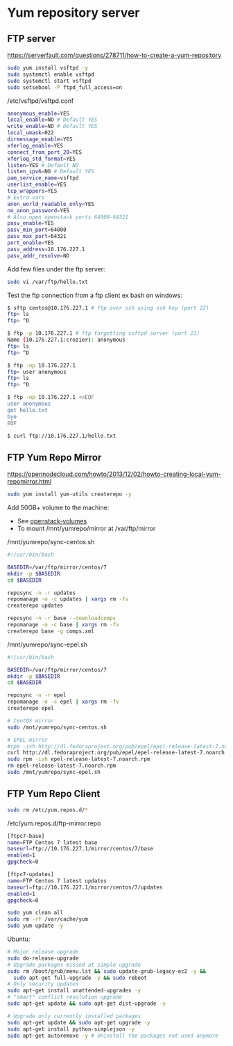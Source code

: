 # Yum repository server

## FTP server

https://serverfault.com/questions/278711/how-to-create-a-yum-repository

```bash
sudo yum install vsftpd -y
sudo systemctl enable vsftpd
sudo systemctl start vsftpd
sudo setsebool -P ftpd_full_access=on
```

/etc/vsftpd/vsftpd.conf
```bash
anonymous_enable=YES
local_enable=NO # Default YES
write_enable=NO # Default YES
local_umask=022
dirmessage_enable=YES
xferlog_enable=YES
connect_from_port_20=YES
xferlog_std_format=YES
listen=YES # Default NO
listen_ipv6=NO # Default YES
pam_service_name=vsftpd
userlist_enable=YES
tcp_wrappers=YES
# Extra vars
anon_world_readable_only=YES
no_anon_password=YES
# Also open openstack ports 64000-64321
pasv_enable=YES
pasv_min_port=64000
pasv_max_port=64321
port_enable=YES
pasv_address=10.176.227.1
pasv_addr_resolve=NO
```

Add few files under the ftp server:
```bash
sudo vi /var/ftp/hello.txt
```

Test the ftp connection from a ftp client ex bash on windows:
```bash
$ sftp centos@10.176.227.1 # ftp over ssh using ssh key (port 22)
ftp> ls
ftp> ^D

$ ftp -p 10.176.227.1 # ftp targetting vsftpd server (port 21)
Name (10.176.227.1:crozier): anonymous
ftp> ls
ftp> ^D

$ ftp -np 10.176.227.1
ftp> user anonymous
ftp> ls
ftp> ^D

$ ftp -np 10.176.227.1 <<EOF
user anonymous
get hello.txt
bye
EOF

$ curl ftp://10.176.227.1/hello.txt
```

## FTP Yum Repo Mirror

https://opennodecloud.com/howto/2013/12/02/howto-creating-local-yum-repomirror.html
```bash
sudo yum install yum-utils createrepo -y
```

Add 50GB+ volume to the machine:
- See [openstack-volumes](../clouds/openstack/openstack-volumes.md)
- To mount /mnt/yumrepo/mirror at /var/ftp/mirror

/mnt/yumrepo/sync-centos.sh
```bash
#!/usr/bin/bash

BASEDIR=/var/ftp/mirror/centos/7
mkdir -p $BASEDIR
cd $BASEDIR

reposync -n -r updates
repomanage -o -c updates | xargs rm -fv
createrepo updates

reposync -n -r base --downloadcomps
repomanage -o -c base | xargs rm -fv
createrepo base -g comps.xml
```

/mnt/yumrepo/sync-epel.sh
```bash
#!/usr/bin/bash

BASEDIR=/var/ftp/mirror/centos/7
mkdir -p $BASEDIR
cd $BASEDIR

reposync -n -r epel
repomanage -o -c epel | xargs rm -fv
createrepo epel
```

```bash
# CentOS mirror
sudo /mnt/yumrepo/sync-centos.sh

# EPEL mirror
#rpm -ivh http://dl.fedoraproject.org/pub/epel/epel-release-latest-7.noarch.rpm
curl http://dl.fedoraproject.org/pub/epel/epel-release-latest-7.noarch.rpm -o epel-release-latest-7.noarch.rpm
sudo rpm -ivh epel-release-latest-7.noarch.rpm
rm epel-release-latest-7.noarch.rpm
sudo /mnt/yumrepo/sync-epel.sh
```

## FTP Yum Repo Client

```bash
sudo rm /etc/yum.repos.d/*
```

/etc/yum.repos.d/ftp-mirror.repo
```bash
[ftpc7-base]
name=FTP Centos 7 latest base
baseurl=ftp://10.176.227.1/mirror/centos/7/base
enabled=1
gpgcheck=0

[ftpc7-updates]
name=FTP Centos 7 latest updates
baseurl=ftp://10.176.227.1/mirror/centos/7/updates
enabled=1
gpgcheck=0
```

```bash
sudo yum clean all
sudo rm -rf /var/cache/yum
sudo yum update -y
```

Ubuntu:
```bash
# Major release upgrade
sudo do-release-upgrade
# Upgrade packages missed at simple upgrade
sudo rm /boot/grub/menu.lst && sudo update-grub-legacy-ec2 -y &&
  sudo apt-get full-upgrade -y && sudo reboot
# Only security updates
sudo apt-get install unattended-upgrades -y
# "smart" conflict resolution upgrade
sudo apt-get update && sudo apt-get dist-upgrade -y

# Upgrade only currently installed packages
sudo apt-get update && sudo apt-get upgrade -y
sudo apt-get install python-simplejson -y
sudo apt-get autoremove -y # Uninstall the packages not used anymore
```
